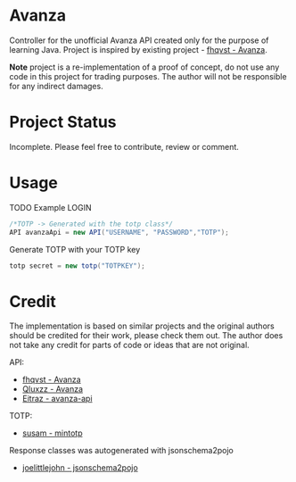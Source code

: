 # Avanza
Controller for the unofficial Avanza API created only for the purpose of learning Java. 
Project is inspired by existing project - [fhqvst - Avanza](https://github.com/fhqvst/avanza).


**Note** project is a re-implementation of a proof of concept, do not use any code in this project for trading purposes. 
The author will not be responsible for any indirect damages.
# Project Status
Incomplete. 
Please feel free to contribute, review or comment.
# Usage
TODO
Example LOGIN
```java
/*TOTP -> Generated with the totp class*/
API avanzaApi = new API("USERNAME", "PASSWORD","TOTP");
```

Generate TOTP with your TOTP key
```java
totp secret = new totp("TOTPKEY");
```

# Credit
The implementation is based on similar projects and the original authors should be credited for their work, please check them out. 
The author does not take any credit for parts of code or ideas that are not original.

API:
- [fhqvst - Avanza](https://github.com/fhqvst/avanza)
- [Qluxzz - Avanza](https://github.com/Qluxzz/avanza)
- [Eitraz - avanza-api](https://github.com/Eitraz/avanza-api)

TOTP:
- [susam - mintotp](https://github.com/susam/mintotp)

Response classes was autogenerated with jsonschema2pojo 
- [joelittlejohn - jsonschema2pojo](https://github.com/joelittlejohn/jsonschema2pojo)

